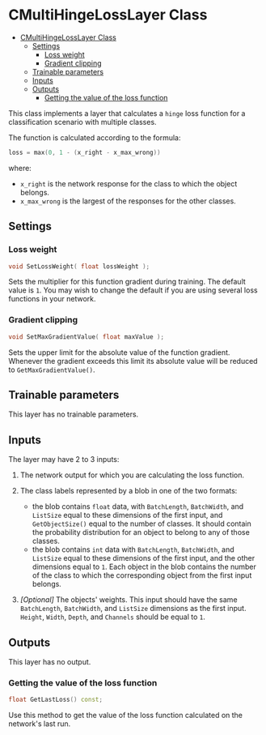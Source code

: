# CMultiHingeLossLayer Class

<!-- TOC -->

- [CMultiHingeLossLayer Class](#cmultihingelosslayer-class)
    - [Settings](#settings)
        - [Loss weight](#loss-weight)
        - [Gradient clipping](#gradient-clipping)
    - [Trainable parameters](#trainable-parameters)
    - [Inputs](#inputs)
    - [Outputs](#outputs)
        - [Getting the value of the loss function](#getting-the-value-of-the-loss-function)

<!-- /TOC -->

This class implements a layer that calculates a `hinge` loss function for a classification scenario with multiple classes.

The function is calculated according to the formula:

```c++
loss = max(0, 1 - (x_right - x_max_wrong))
```

where:

- `x_right` is the network response for the class to which the object belongs.
- `x_max_wrong` is the largest of the responses for the other classes.

## Settings

### Loss weight

```c++
void SetLossWeight( float lossWeight );
```

Sets the multiplier for this function gradient during training. The default value is `1`. You may wish to change the default if you are using several loss functions in your network.

### Gradient clipping

```c++
void SetMaxGradientValue( float maxValue );
```

Sets the upper limit for the absolute value of the function gradient. Whenever the gradient exceeds this limit its absolute value will be reduced to `GetMaxGradientValue()`.

## Trainable parameters

This layer has no trainable parameters.

## Inputs

The layer may have 2 to 3 inputs:

1. The network output for which you are calculating the loss function.
2. The class labels represented by a blob in one of the two formats:
	* the blob contains `float` data, with `BatchLength`, `BatchWidth`, and `ListSize` equal to these dimensions of the first input, and `GetObjectSize()` equal to the number of classes. It should contain the probability distribution for an object to belong to any of those classes.
	* the blob contains `int` data with `BatchLength`, `BatchWidth`, and `ListSize` equal to these dimensions of the first input, and the other dimensions equal to `1`. Each object in the blob contains the number of the class to which the corresponding object from the first input belongs.

3. *[Optional]* The objects' weights. This input should have the same `BatchLength`, `BatchWidth`, and `ListSize` dimensions as the first input. `Height`, `Width`, `Depth`, and `Channels` should be equal to `1`.

## Outputs

This layer has no output.

### Getting the value of the loss function

```c++
float GetLastLoss() const;
```

Use this method to get the value of the loss function calculated on the network's last run.
